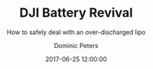 ---
layout:     post
title:      "DJI Battery Revival"
subtitle:   "How to safely deal with an over-discharged lipo"
date:       2017-06-25 12:00:00
categories: tidbits
author:     "Dominic Peters"
header-img: "img/post-bg-06.jpg"
---